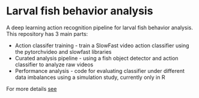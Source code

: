 # Larval fish behavior analysis 

A deep learning action recognition pipeline for larval fish behavior analysis.
This repository has 3 main parts:
* Action classifer training - train a SlowFast video action classifier using the pytorchvideo and slowfast libraries
* Curated analysis pipeline - using a fish object detector and action classifier to analyze raw videos
* Performance analysis - code for evaluating classifier under different data imbalances using a simulation study, currently only in R

For more details [see](https://shir3bar.github.io/larval-fish-page)
